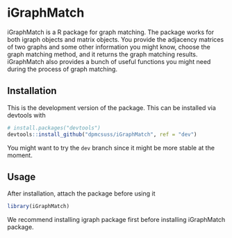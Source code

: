 # iGraphMatch

iGraphMatch is a R package for graph matching. The package works for both igraph objects and matrix objects. You provide the adjacency matrices of two graphs and some other information you might know, choose the graph matching method, and it returns the graph matching results. iGraphMatch also provides a bunch of useful functions you might need during the process of graph matching.

Installation
------------

This is the development version of the package. This can be installed via devtools with
``` r
# install.packages("devtools")
devtools::install_github("dpmcsuss/iGraphMatch", ref = "dev")
```

You might want to try the `dev` branch since it might be more stable at the moment.

Usage
------------

After installation, attach the package before using it
``` r
library(iGraphMatch)
``` 

We recommend installing igraph package first before installing iGraphMatch package.
